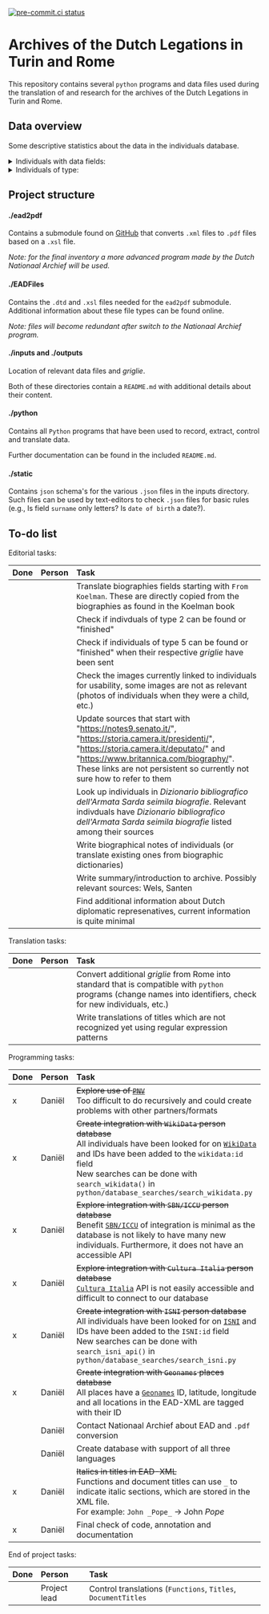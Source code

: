 [![pre-commit.ci status](https://results.pre-commit.ci/badge/github/DanielNoord/ProjectInventarisGezantschappen/main.svg)](https://results.pre-commit.ci/latest/github/DanielNoord/ProjectInventarisGezantschappen/main)

# Archives of the Dutch Legations in Turin and Rome

This repository contains several `python` programs and data files used during the translation of and research for the archives of the Dutch Legations in Turin and Rome.

## Data overview

Some descriptive statistics about the data in the individuals database.

<details>
<summary>Individuals with data fields:</summary>

Updated as of 31-10-2021

> |      Field       |  n  |    %    |
> | :--------------: | :-: | :-----: |
> |       ISNI       | 216 | 41.06%  |
> | 'Daniel' comment | 78  | 14.83%  |
> |   Birth dates    | 340 | 64.64%  |
> |   Death dates    | 345 | 65.59%  |
> |    Functions     | 431 | 81.94%  |
> |      Images      | 75  | 14.26%  |
> |       Name       | 505 | 96.01%  |
> |  Place of birth  | 328 | 62.36%  |
> |  Place of death  | 329 | 62.55%  |
> |     Sources      | 337 | 64.07%  |
> |  Other sources   | 118 | 35.74%  |
> |     Surname      | 526 | 100.00% |
> |      Titles      | 247 | 46.96%  |
> |     Wikidata     | 287 | 54.56%  |

</details>

<details>
<summary>Individuals of type:</summary>

Updated as of 31-10-2021

> | Type |  n  |   %    |
> | :--: | :-: | :----: |
> |  0   | 74  | 14.07% |
> |  1   | 377 | 71.67% |
> |  2   | 13  | 4.37%  |
> |  3   |  0  |  0.0%  |
> |  4   | 20  | 3.80%  |
> |  5   | 32  | 6.08%  |

</details>

## Project structure

#### ./ead2pdf

Contains a submodule found on [GitHub](https://github.com/archivesspace-labs/ead2pdf) that converts `.xml` files to `.pdf` files based on a `.xsl` file.

_Note: for the final inventory a more advanced program made by the Dutch Nationaal Archief will be used._

#### ./EADFiles

Contains the `.dtd` and `.xsl` files needed for the `ead2pdf` submodule. Additional information about these file types can be found online.

_Note: files will become redundant after switch to the Nationaal Archief program._

#### ./inputs and ./outputs

Location of relevant data files and _griglie_.

Both of these directories contain a `README.md` with additional details about their content.

#### ./python

Contains all `Python` programs that have been used to record, extract, control and translate data.

Further documentation can be found in the included `README.md`.

#### ./static

Contains `json` schema's for the various `.json` files in the inputs directory. Such files can be used by text-editors to check `.json` files for basic rules (e.g., Is field `surname` only letters? Is `date of birth` a date?).

## To-do list

Editorial tasks:

| Done | Person | Task                                                                                                                                                                                                                                                            |
| :--- | :----- | :-------------------------------------------------------------------------------------------------------------------------------------------------------------------------------------------------------------------------------------------------------------- |
|      |        | Translate biographies fields starting with `From Koelman`. These are directly copied from the biographies as found in the Koelman book                                                                                                                          |
|      |        | Check if indivduals of type 2 can be found or "finished"                                                                                                                                                                                                        |
|      |        | Check if individuals of type 5 can be found or "finished" when their respective _griglie_ have been sent                                                                                                                                                        |
|      |        | Check the images currently linked to individuals for usability, some images are not as relevant (photos of individuals when they were a child, etc.)                                                                                                            |
|      |        | Update sources that start with "https://notes9.senato.it/", "https://storia.camera.it/presidenti/", "https://storia.camera.it/deputato/" and "https://www.britannica.com/biography/". These links are not persistent so currently not sure how to refer to them |
|      |        | Look up individuals in _Dizionario bibliografico dell'Armata Sarda seimila biografie_. Relevant indivduals have _Dizionario bibliografico dell'Armata Sarda seimila biografie_ listed among their sources                                                       |
|      |        | Write biographical notes of individuals (or translate existing ones from biographic dictionaries)                                                                                                                                                               |
|      |        | Write summary/introduction to archive. Possibly relevant sources: Wels, Santen                                                                                                                                                                                  |
|      |        | Find additional information about Dutch diplomatic represenatives, current information is quite minimal                                                                                                                                                         |

Translation tasks:

| Done | Person | Task                                                                                                                                                            |
| :--- | :----- | :-------------------------------------------------------------------------------------------------------------------------------------------------------------- |
|      |        | Convert additional _griglie_ from Rome into standard that is compatible with `python` programs (change names into identifiers, check for new individuals, etc.) |
|      |        | Write translations of titles which are not recognized yet using regular expression patterns                                                                     |

Programming tasks:

| Done | Person | Task                                                                                                                                                                                                                                                                                                      |
| :--- | :----- | :-------------------------------------------------------------------------------------------------------------------------------------------------------------------------------------------------------------------------------------------------------------------------------------------------------- |
| x    | Daniël | <s>Explore use of [`PNV`](https://www.nationaalarchief.nl/archiveren/nieuws/person-name-vocabulary-nu-beschikbaar)</s><br />Too difficult to do recursively and could create problems with other partners/formats                                                                                         |
| x    | Daniël | <s>Create integration with `WikiData` person database</s><br />All individuals have been looked for on [`WikiData`](https://www.wikidata.org/) and IDs have been added to the `wikidata:id` field<br />New searches can be done with `search_wikidata()` in `python/database_searches/search_wikidata.py` |
| x    | Daniël | <s>Explore integration with `SBN/ICCU` person database</s><br />Benefit [`SBN/ICCU`](https://www.iccu.sbn.it/) of integration is minimal as the database is not likely to have many new individuals. Furthermore, it does not have an accessible API                                                      |
| x    | Daniël | <s>Explore integration with `Cultura Italia` person database</s><br /> [`Cultura Italia`](http://www.culturaitalia.it) API is not easily accessible and difficult to connect to our database                                                                                                              |
| x    | Daniël | <s>Create integration with `ISNI` person database</s><br />All individuals have been looked for on [`ISNI`](https://isni.org) and IDs have been added to the `ISNI:id` field<br />New searches can be done with `search_isni_api()` in `python/database_searches/search_isni.py`                          |
| x    | Daniël | <s>Create integration with `Geonames` places database</s><br />All places have a [`Geonames`](https://www.geonames.org/) ID, latitude, longitude and all locations in the EAD-XML are tagged with their ID                                                                                                |
|      | Daniël | Contact Nationaal Archief about EAD and `.pdf` conversion                                                                                                                                                                                                                                                 |
|      | Daniël | Create database with support of all three languages                                                                                                                                                                                                                                                       |
| x    | Daniël | <s>Italics in titles in EAD-XML</s><br />Functions and document titles can use `_` to indicate italic sections, which are stored in the XML file.<br />For example: `John _Pope_` -> John _Pope_                                                                                                          |
| x    | Daniël | Final check of code, annotation and documentation                                                                                                                                                                                                                                                         |

End of project tasks:

| Done | Person       | Task                                                          |
| :--- | :----------- | :------------------------------------------------------------ |
|      | Project lead | Control translations (`Functions`, `Titles`, `DocumentTitles` |
